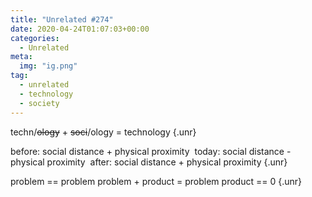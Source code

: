 ```yaml
---
title: "Unrelated #274"
date: 2020-04-24T01:07:03+00:00
categories:
  - Unrelated
meta:
  img: "ig.png"
tag:
  - unrelated
  - technology
  - society
---
```


techn/~~ology~~ + ~~soci~~/ology = technology
{.unr}

before: social distance + physical proximity
&nbsp;today: social distance - physical proximity
&nbsp;after: social distance + physical proximity
{.unr}

problem == problem
problem + product = problem
product == 0
{.unr}

